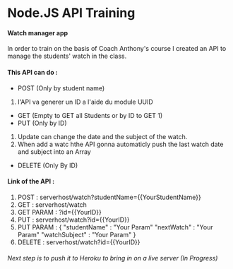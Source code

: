 # Node.JS API Training

#### Watch manager app

In order to train on the basis of Coach Anthony's course I created an API to manage the students' watch in the class.

#### This API can do :

* POST (Only by student name)
1. l'API va generer un ID a l'aide du module UUID

* GET (Empty to GET all Students or by ID to GET 1)
* PUT (Only by ID)
1. Update can change the date and the subject of the watch.
2. When add a watc hthe API gonna automaticly push the last watch date and subject into an Array

* DELETE (Only By ID)

#### Link of the API :

1. POST : serverhost/watch?studentName={{YourStudentName}}
2. GET : serverhost/watch
2. GET PARAM : ?id={{YourID}}
3. PUT : serverhost/watch?id={{YourID}}
3. PUT PARAM : 
{
"studentName" : "Your Param"
"nextWatch" : "Your Param"
"watchSubject" : "Your Param"
}
4. DELETE : serverhost/watch?id={{YourID}}

###### Next step is to push it to Heroku to bring in on a live server (In Progress)
